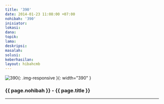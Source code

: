 ```yaml
---
title: '390'
date: 2014-01-23 11:08:00 +07:00
nohibah: '390'
inisiator: 
lokasi: 
dana: 
topik: 
lama: 
deskripsi: 
masalah: 
solusi: 
keberhasilan: 
layout: hibahcmb
---
```


![390](/static/img/hibahcmb/390.png){: .img-responsive }{: width="390" }

### {{ page.nohibah }} - {{ page.title }}

---

